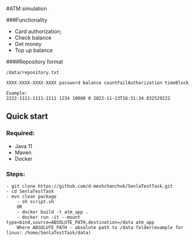 #ATM simulation

###Functionality

- Card authorization;
- Check balance
- Get money
- Top up  balance

####Repository format
```
/data/repository.txt

XXXX-XXXX-XXXX-XXXX password balance countFailAuthorization timeBlock

Example: 
2222-1111-1111-1111 1234 10000 0 2022-11-13T16:31:34.832529222 

```

## Quick start

### Required:

- Java 11
- Maven
- Docker

### Steps:

```
- git clone https://github.com/d-meshchanchuk/SenlaTestTask.git
- cd SenlaTestTask
- mvn clean package
    - sh script.sh 
    OR
    - docker build -t atm_app .
    - docker run -it --mount type=bind,source=ABSOLUTE_PATH,destination=/data atm_app
    Where ABSOLUTE_PATH - absolute path to /data folder(example for linux: /home/SenlaTestTask/data)

```